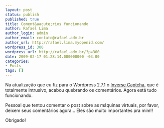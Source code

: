 ```yaml
---
layout: post
status: publish
published: true
title: Coment&aacute;rios funcionando
author: Rafael Lima
author_login: admin
author_email: contato@rafael.adm.br
author_url: http://rafael.lima.myopenid.com/
wordpress_id: 300
wordpress_url: http://rafael.adm.br/?p=300
date: 2009-02-17 01:28:14.000000000 -03:00
categories:
- Posts
tags: []
---
```

Na atualiza&ccedil;&atilde;o que eu fiz para o Wordpress 2.7.1 o <a href="http://rafael.adm.br/p/como-implementar-o-sistema-anti-spam-inverse-captcha-no-wordpress/">Inverse Captcha</a>, que &eacute; totalmente intrusivo, acabou quebrando os coment&aacute;rios. Agora est&aacute; tudo funcionando.

Pessoal que tentou comentar o post sobre as m&aacute;quinas virtuais, por favor, deixem seus coment&aacute;rios agora... Eles s&atilde;o muito importantes pra mim!!

Obrigado!
